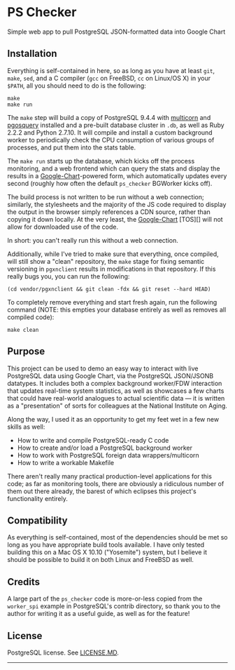 PS Checker
==========

Simple web app to pull PostgreSQL JSON-formatted data into Google Chart

Installation
------------

Everything is self-contained in here, so as long as you have at least `git`,
`make`, `sed`, and a C compiler (`gcc` on FreeBSD, `cc` on Linux/OS X) in your
`$PATH`, all you should need to do is the following:

```
make
make run
```

The `make` step will build a copy of PostgreSQL 9.4.4 with [multicorn][] and
[pgosquery][] installed and a pre-built database cluster in `.db`, as well as
Ruby 2.2.2 and Python 2.7.10. It will compile and install a custom background
worker to periodically check the CPU consumption of various groups of
processes, and put them into the stats table.

The `make run` starts up the database, which kicks off the process monitoring,
and a web frontend which can query the stats and display the results in a
[Google-Chart][]-powered form, which automatically updates every second
(roughly how often the default `ps_checker` BGWorker kicks off).

The build process is not written to be run without a web connection;
similarly, the stylesheets and the majority of the JS code required to display
the output in the browser simply references a CDN source, rather than copying
it down locally. At the very least, the [Google-Chart][] [TOS][] will not
allow for downloaded use of the code.

In short: you can't really run this without a web connection.

Additionally, while I've tried to make sure that everything, once compiled,
will still show a "clean" repository, the `make` stage for fixing semantic
versioning in `pgxnclient` results in modifications in that repository. If
this really bugs you, you can run the following:

```
(cd vendor/pgxnclient && git clean -fdx && git reset --hard HEAD)
```

To completely remove everything and start fresh again, run the following
command (NOTE: this empties your database entirely as well as removes all
compiled code):

```
make clean
```

Purpose
-------

This project can be used to demo an easy way to interact with live PostgreSQL
data using Google Chart, via the PostgreSQL JSON/JSONB datatypes. It includes
both a complex background worker/FDW interaction that updates real-time system
statistics, as well as showcases a few charts that could have real-world
analogues to actual scientific data — it is written as a "presentation" of
sorts for colleagues at the National Institute on Aging.

Along the way, I used it as an opportunity to get my feet wet in a few new
skills as well:

  * How to write and compile PostgreSQL-ready C code
  * How to create and/or load a PostgreSQL background worker
  * How to work with PostgreSQL foreign data wrappers/multicorn
  * How to write a workable Makefile

There aren't really many practical production-level applications for this
code; as far as monitoring tools, there are obviously a ridiculous number of
them out there already, the barest of which eclipses this project's
functionality entirely.

Compatibility
-------------

As everything is self-contained, most of the dependencies should be met so
long as you have appropriate build tools available. I have only tested
building this on a Mac OS X 10.10 ("Yosemite") system, but I believe it should
be possible to build it on both Linux and FreeBSD as well.

Credits
-------

A large part of the `ps_checker` code is more-or-less copied from the
`worker_spi` example in PostgreSQL's contrib directory, so thank you to the
author for writing it as a useful guide, as well as for the feature!

License
-------

PostgreSQL license. See [LICENSE.MD][].

-----

[multicorn]:    http://multicorn.org/
[pgosquery]:    https://github.com/shish/pgosquery
[Google-Chart]: https://developers.google.com/chart/?hl=en
[LICENSE.md]:   LICENSE.md
